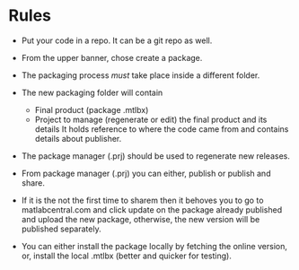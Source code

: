 
# Rules

* Put your code in a repo. It can be a git repo as well.
* From the upper banner, chose create a package.
* The packaging process *must* take place inside a different folder.
* The new packaging folder will contain

    * Final product (package .mtlbx)
    * Project to manage (regenerate or edit) the final product and its details
      It holds reference to where the code came from and contains details about publisher.

* The package manager (.prj) should be used to regenerate new releases.
* From package manager (.prj) you can either, publish or publish and share.
* If it is the not the first time to sharem then it behoves you to go to matlabcentral.com and click update on the package already published
  and upload the new package, otherwise, the new version will be published separately.

* You can either install the package locally by fetching the online version, or, install the local .mtlbx (better and quicker for testing).
